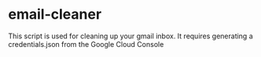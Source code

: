 # email-cleaner
 This script is used for cleaning up your gmail inbox. It requires generating a credentials.json from the Google Cloud Console
